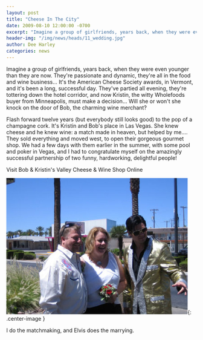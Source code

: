 ```yaml
---
layout: post
title: "Cheese In The City"
date: 2009-08-10 12:00:00 -0700
excerpt: "Imagine a group of girlfriends, years back, when they were even younger than they are now. They're passionate ..."
header-img: "/img/news/heads/11_wedding.jpg"
author: Dee Harley
categories: news
---
```

Imagine a group of girlfriends, years back, when they were even
younger than they are now. They're passionate and dynamic, they're all
in the food and wine business… It's the American Cheese Society
awards, in Vermont, and it's been a long, successful day. They've
partied all evening, they're tottering down the hotel corridor, and
now Kristin, the witty Wholefoods buyer from Minneapolis, must make a
decision… Will she or won't she knock on the door of Bob, the
charming wine merchant?

Flash forward twelve years (but everybody still looks good) to the pop
of a champagne cork. It's Kristin and Bob's place in Las Vegas. She
knew cheese and he knew wine: a match made in heaven, but helped by
me…. They sold everything and moved west, to open their gorgeous
gourmet shop. We had a few days with them earlier in the summer, with
some pool and poker in Vegas, and I had to congratulate myself on the
amazingly successful partnership of two funny, hardworking, delightful
people!

Visit Bob & Kristin's Valley Cheese & Wine Shop Online

![image](/img/news/11_wedding.jpg){: .center-image }

I do the matchmaking, and Elvis does the marrying.



